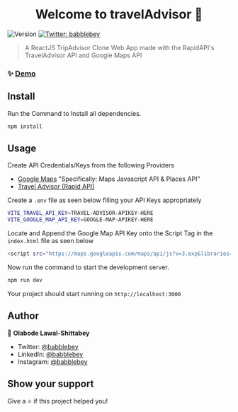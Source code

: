 <h1 align="center">Welcome to travelAdvisor 👋</h1>
<p>
  <img alt="Version" src="https://img.shields.io/badge/version-0.0.0-blue.svg?cacheSeconds=2592000" />
  <a href="https://twitter.com/babblebey" target="_blank">
    <img alt="Twitter: babblebey" src="https://img.shields.io/twitter/follow/babblebey.svg?style=social" />
  </a>
</p>

> A ReactJS TripAdvisor Clone Web App made with the RapidAPI's TravelAdvisor API and Google Maps API

### ✨ [Demo](https://traveladvisor-bey.netlify.app/)

## Install
Run the Command to Install all dependencies.
```sh
npm install
```

## Usage

Create API Credentials/Keys from the following Providers

* [Google Maps](https://console.cloud.google.com/) "Specifically: Maps Javascript API & Places API"
* [Travel Advisor (Rapid API)](https://rapidapi.com/apidojo/api/travel-advisor/)

Create a `.env` file as seen below filling your API Keys appropriately
```sh
VITE_TRAVEL_API_KEY=TRAVEL-ADVISOR-APIKEY-HERE
VITE_GOOGLE_MAP_API_KEY=GOOGLE-MAP-APIKEY-HERE
```
Locate and Append the Google Map API Key onto the Script Tag in the `index.html` file as seen below
```sh
<script src="https://maps.googleapis.com/maps/api/js?v=3.exp&libraries=geometry,drawing,places&key=GOOGLE-MAP-APIKEY-HERE"></script>
```
Now run the command to start the development server.
```sh
npm run dev
```
Your project should start running on `http://localhost:3000`

## Author

👤 **Olabode Lawal-Shittabey**

* Twitter: [@babblebey](https://twitter.com/babblebey)
* LinkedIn: [@babblebey](https://linkedin.com/in/babblebey)
* Instagram: [@babblebey](https://instagram.com/babblebey)

## Show your support

Give a ⭐️ if this project helped you!

